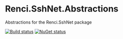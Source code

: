 # Renci.SshNet.Abstractions
Abstractions for the Renci.SshNet package

[![Build status](https://ci.appveyor.com/api/projects/status/osfdggivcqrqn45i/branch/master?svg=true)](https://ci.appveyor.com/project/maartenkools/renci-sshnet-abstractions/branch/master)
[![NuGet status](https://img.shields.io/nuget/v/renci.sshnet.abstractions.svg)](https://www.nuget.org/packages/Renci.SshNet.Abstractions/)
